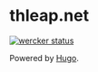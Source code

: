 # thleap.net
[![wercker status](https://app.wercker.com/status/ab2e397e1015e78705edcafdbce3a108/s "wercker status")](https://app.wercker.com/project/bykey/ab2e397e1015e78705edcafdbce3a108)

Powered by [Hugo](http://gohugo.io/).
